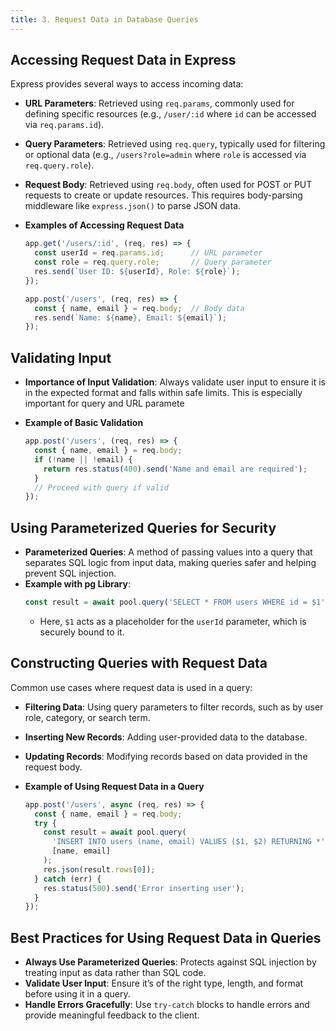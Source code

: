 ```yaml
---
title: 3. Request Data in Database Queries
---
```


## Accessing Request Data in Express
Express provides several ways to access incoming data:
  
- **URL Parameters**: Retrieved using `req.params`, commonly used for defining specific resources (e.g., `/user/:id` where `id` can be accessed via `req.params.id`).

- **Query Parameters**: Retrieved using `req.query`, typically used for filtering or optional data (e.g., `/users?role=admin` where `role` is accessed via `req.query.role`).

- **Request Body**: Retrieved using `req.body`, often used for POST or PUT requests to create or update resources. This requires body-parsing middleware like `express.json()` to parse JSON data.

- **Examples of Accessing Request Data**
  ```javascript
  app.get('/users/:id', (req, res) => {
    const userId = req.params.id;      // URL parameter
    const role = req.query.role;       // Query parameter
    res.send(`User ID: ${userId}, Role: ${role}`);
  });

  app.post('/users', (req, res) => {
    const { name, email } = req.body;  // Body data
    res.send(`Name: ${name}, Email: ${email}`);
  });
  ```

## Validating Input
- **Importance of Input Validation**: Always validate user input to ensure it is in the expected format and falls within safe limits. This is especially important for query and URL paramete
  
- **Example of Basic Validation**
  ```javascript
  app.post('/users', (req, res) => {
    const { name, email } = req.body;
    if (!name || !email) {
      return res.status(400).send('Name and email are required');
    }
    // Proceed with query if valid
  });
  ```

## Using Parameterized Queries for Security
- **Parameterized Queries**: A method of passing values into a query that separates SQL logic from input data, making queries safer and helping prevent SQL injection.
- **Example with pg Library**:
  ```javascript
  const result = await pool.query('SELECT * FROM users WHERE id = $1', [userId]);
  ```
  - Here, `$1` acts as a placeholder for the `userId` parameter, which is securely bound to it.

## Constructing Queries with Request Data
Common use cases where request data is used in a query:
  - **Filtering Data**: Using query parameters to filter records, such as by user role, category, or search term.
  - **Inserting New Records**: Adding user-provided data to the database.
  - **Updating Records**: Modifying records based on data provided in the request body.
  
- **Example of Using Request Data in a Query**
  ```javascript
  app.post('/users', async (req, res) => {
    const { name, email } = req.body;
    try {
      const result = await pool.query(
        'INSERT INTO users (name, email) VALUES ($1, $2) RETURNING *',
        [name, email]
      );
      res.json(result.rows[0]);
    } catch (err) {
      res.status(500).send('Error inserting user');
    }
  });
  ```

## Best Practices for Using Request Data in Queries
- **Always Use Parameterized Queries**: Protects against SQL injection by treating input as data rather than SQL code.
- **Validate User Input**: Ensure it’s of the right type, length, and format before using it in a query.
- **Handle Errors Gracefully**: Use `try-catch` blocks to handle errors and provide meaningful feedback to the client.
